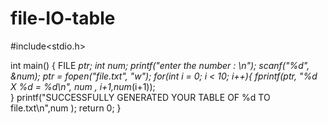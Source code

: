 # file-IO-table
#include<stdio.h>

int main() {
    FILE *ptr;
    int num;
    printf("enter the number : \n");
    scanf("%d", &num);
    ptr = fopen("file.txt", "w");
    for(int i = 0; i < 10; i++){
        fprintf(ptr, "%d X %d  = %d\n", num , i+1,num*(i+1));  
    }
    printf("SUCCESSFULLY GENERATED YOUR TABLE OF %d TO file.txt\n",num );
    return 0;
}
